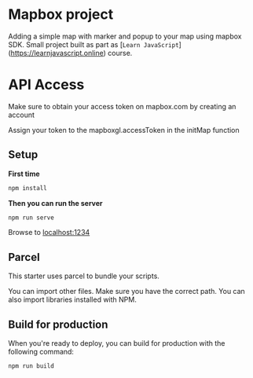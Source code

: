# Mapbox project

Adding a simple map with marker and popup to your map using mapbox SDK. Small project built as part as [`Learn JavaScript`] (https://learnjavascript.online) course.

# API Access

Make sure to  obtain your access token on mapbox.com by creating an account

Assign your token to the mapboxgl.accessToken in the initMap function

## Setup

**First time**

```bash
npm install
```

**Then you can run the server**

```bash
npm run serve
```

Browse to [localhost:1234](http://localhost:1234)

## Parcel

This starter uses parcel to bundle your scripts.

You can import other files. Make sure you have the correct path. You can also import libraries installed with NPM.

## Build for production

When you're ready to deploy, you can build for production with the following command:

```bash
npm run build
```

